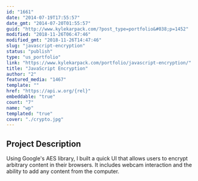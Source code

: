 ```yaml
---
id: "1661"
date: "2014-07-19T17:55:57"
date_gmt: "2014-07-20T01:55:57"
guid: "http://www.kylekarpack.com/?post_type=portfolio&#038;p=1452"
modified: "2018-11-26T06:47:46"
modified_gmt: "2018-11-26T14:47:46"
slug: "javascript-encryption"
status: "publish"
type: "us_portfolio"
link: "https://www.kylekarpack.com/portfolio/javascript-encryption/"
title: "JavaScript Encryption"
author: "2"
featured_media: "1467"
template: ""
href: "https://api.w.org/{rel}"
embeddable: "true"
count: "7"
name: "wp"
templated: "true"
cover: "./crypto.jpg"
---
```

## Project Description

Using Google's AES library, I built a quick UI that allows users to encrypt arbitrary content in their browsers. It includes webcam interaction and the ability to add any content from the computer.